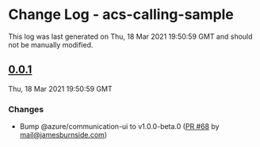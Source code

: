 # Change Log - acs-calling-sample

This log was last generated on Thu, 18 Mar 2021 19:50:59 GMT and should not be manually modified.

<!-- Start content -->

## [0.0.1](https://github.com/azure/communication-ui-sdk/tree/acs-calling-sample_v0.0.1)

Thu, 18 Mar 2021 19:50:59 GMT

### Changes

- Bump @azure/communication-ui to v1.0.0-beta.0 ([PR #68](https://github.com/azure/communication-ui-sdk/pull/68) by mail@jamesburnside.com)
